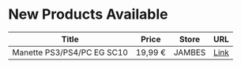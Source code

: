 # New Products Available

| Title | Price | Store | URL |
|---|---|---|---|
| Manette PS3/PS4/PC EG SC10 | 19,99 € | JAMBES | [Link](https://www.cashconverters.be/fr/accessoires-jeux-video/633841-manette-ps3-ps4-pc-eg-sc10.html) |
